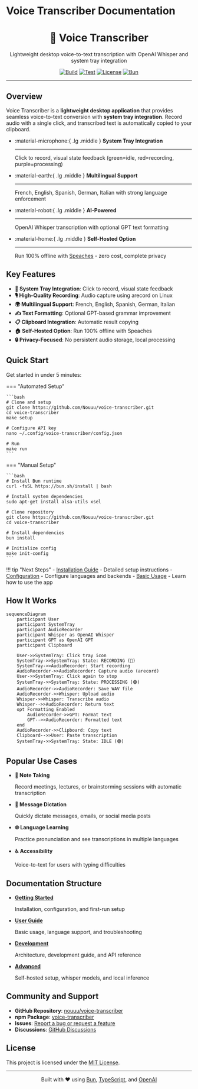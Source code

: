 # Voice Transcriber Documentation

<div align="center" markdown="1">

# 🎤 Voice Transcriber

Lightweight desktop voice-to-text transcription with OpenAI Whisper and system tray integration

[![Build](https://github.com/Nouuu/voice-transcriber/actions/workflows/build.yml/badge.svg)](https://github.com/Nouuu/voice-transcriber/actions/workflows/build.yml)
[![Test](https://github.com/Nouuu/voice-transcriber/actions/workflows/test.yml/badge.svg)](https://github.com/Nouuu/voice-transcriber/actions/workflows/test.yml)
[![License](https://img.shields.io/badge/license-MIT-blue.svg)](https://github.com/Nouuu/voice-transcriber/blob/main/LICENSE)
[![Bun](https://img.shields.io/badge/bun-%3E%3D1.2.0-black)](https://bun.sh)

</div>

---

## Overview

Voice Transcriber is a **lightweight desktop application** that provides seamless voice-to-text conversion with **system tray integration**. Record audio with a single click, and transcribed text is automatically copied to your clipboard.

<div class="grid cards" markdown>

-   :material-microphone:{ .lg .middle } **System Tray Integration**

    ---

    Click to record, visual state feedback (green=idle, red=recording, purple=processing)

-   :material-earth:{ .lg .middle } **Multilingual Support**

    ---

    French, English, Spanish, German, Italian with strong language enforcement

-   :material-robot:{ .lg .middle } **AI-Powered**

    ---

    OpenAI Whisper transcription with optional GPT text formatting

-   :material-home:{ .lg .middle } **Self-Hosted Option**

    ---

    Run 100% offline with [Speaches](https://github.com/speaches-ai/speaches) - zero cost, complete privacy

</div>

## Key Features

- **🎯 System Tray Integration**: Click to record, visual state feedback
- **🎙️ High-Quality Recording**: Audio capture using arecord on Linux
- **🌍 Multilingual Support**: French, English, Spanish, German, Italian
- **✍️ Text Formatting**: Optional GPT-based grammar improvement
- **📋 Clipboard Integration**: Automatic result copying
- **🏠 Self-Hosted Option**: Run 100% offline with Speaches
- **🔒 Privacy-Focused**: No persistent audio storage, local processing

## Quick Start

Get started in under 5 minutes:

=== "Automated Setup"

    ```bash
    # Clone and setup
    git clone https://github.com/Nouuu/voice-transcriber.git
    cd voice-transcriber
    make setup

    # Configure API key
    nano ~/.config/voice-transcriber/config.json

    # Run
    make run
    ```

=== "Manual Setup"

    ```bash
    # Install Bun runtime
    curl -fsSL https://bun.sh/install | bash

    # Install system dependencies
    sudo apt-get install alsa-utils xsel

    # Clone repository
    git clone https://github.com/Nouuu/voice-transcriber.git
    cd voice-transcriber

    # Install dependencies
    bun install

    # Initialize config
    make init-config
    ```

!!! tip "Next Steps"
    - [Installation Guide](getting-started/installation/) - Detailed setup instructions
    - [Configuration](getting-started/configuration/) - Configure languages and backends
    - [Basic Usage](user-guide/basic-usage/) - Learn how to use the app

## How It Works

```mermaid
sequenceDiagram
    participant User
    participant SystemTray
    participant AudioRecorder
    participant Whisper as OpenAI Whisper
    participant GPT as OpenAI GPT
    participant Clipboard

    User->>SystemTray: Click tray icon
    SystemTray->>SystemTray: State: RECORDING (🔴)
    SystemTray->>AudioRecorder: Start recording
    AudioRecorder->>AudioRecorder: Capture audio (arecord)
    User->>SystemTray: Click again to stop
    SystemTray->>SystemTray: State: PROCESSING (🟣)
    AudioRecorder->>AudioRecorder: Save WAV file
    AudioRecorder->>Whisper: Upload audio
    Whisper->>Whisper: Transcribe audio
    Whisper-->>AudioRecorder: Return text
    opt Formatting Enabled
        AudioRecorder->>GPT: Format text
        GPT-->>AudioRecorder: Formatted text
    end
    AudioRecorder->>Clipboard: Copy text
    Clipboard-->>User: Paste transcription
    SystemTray->>SystemTray: State: IDLE (🟢)
```

## Popular Use Cases

<div class="grid cards" markdown>

-   **📝 Note Taking**

    Record meetings, lectures, or brainstorming sessions with automatic transcription

-   **💬 Message Dictation**

    Quickly dictate messages, emails, or social media posts

-   **🌐 Language Learning**

    Practice pronunciation and see transcriptions in multiple languages

-   **♿ Accessibility**

    Voice-to-text for users with typing difficulties

</div>

## Documentation Structure

<div class="grid cards" markdown>

-   [**Getting Started**](getting-started/installation/)

    Installation, configuration, and first-run setup

-   [**User Guide**](user-guide/basic-usage/)

    Basic usage, language support, and troubleshooting

-   [**Development**](development/architecture/)

    Architecture, development guide, and API reference

-   [**Advanced**](advanced/speaches-integration/)

    Self-hosted setup, whisper models, and local inference

</div>

## Community and Support

- **GitHub Repository**: [nouuu/voice-transcriber](https://github.com/Nouuu/voice-transcriber)
- **npm Package**: [voice-transcriber](https://www.npmjs.com/package/voice-transcriber)
- **Issues**: [Report a bug or request a feature](https://github.com/Nouuu/voice-transcriber/issues)
- **Discussions**: [GitHub Discussions](https://github.com/Nouuu/voice-transcriber/discussions)

## License

This project is licensed under the [MIT License](https://github.com/Nouuu/voice-transcriber/blob/main/LICENSE).

---

<div align="center">
  <p>Built with ❤️ using <a href="https://bun.sh">Bun</a>, <a href="https://www.typescriptlang.org/">TypeScript</a>, and <a href="https://platform.openai.com/">OpenAI</a></p>
</div>
